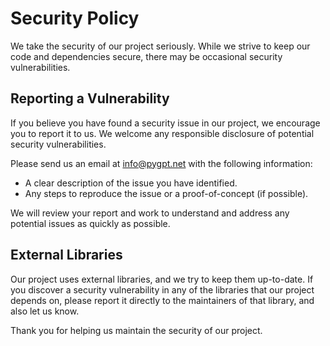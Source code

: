 # Security Policy

We take the security of our project seriously. While we strive to keep our code and dependencies secure, there may be occasional security vulnerabilities.

## Reporting a Vulnerability

If you believe you have found a security issue in our project, we encourage you to report it to us. We welcome any responsible disclosure of potential security vulnerabilities.

Please send us an email at info@pygpt.net with the following information:

- A clear description of the issue you have identified.
- Any steps to reproduce the issue or a proof-of-concept (if possible).

We will review your report and work to understand and address any potential issues as quickly as possible.

## External Libraries

Our project uses external libraries, and we try to keep them up-to-date. If you discover a security vulnerability in any of the libraries that our project depends on, please report it directly to the maintainers of that library, and also let us know.

Thank you for helping us maintain the security of our project.